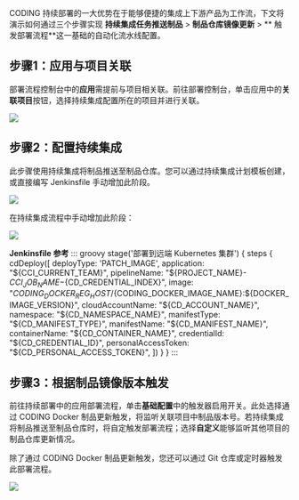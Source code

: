 CODING 持续部署的一大优势在于能够便捷的集成上下游产品为工作流，下文将演示如何通过三个步骤实现 **持续集成任务推送制品** > **制品仓库镜像更新** > ** 触发部署流程**这一基础的自动化流水线配置。

## 步骤1：应用与项目关联

部署流程控制台中的**应用**需提前与项目相关联。前往部署控制台，单击应用中的**关联项目**按钮，选择持续集成配置所在的项目并进行关联。

![](https://main.qcloudimg.com/raw/ba5e2da6468d71b0b79e2dc3226406db.png)

## 步骤2：配置持续集成

此步骤使用持续集成将制品推送至制品仓库。您可以通过持续集成计划模板创建，或直接编写 Jenkinsfile 手动增加此阶段。

![](https://main.qcloudimg.com/raw/935d0bd1da0fc8f640d3265d2034514f.png)

在持续集成流程中手动增加此阶段：

![](https://main.qcloudimg.com/raw/7c5f1cec6b71a3a54c63fadbd7714852.png)

**Jenkinsfile 参考**
<dx-codeblock>
:::  groovy
stage('部署到远端 Kubernetes 集群') {
      steps {
        cdDeploy([
          deployType: 'PATCH_IMAGE',
          application: "${CCI_CURRENT_TEAM}",
          pipelineName:  "${PROJECT_NAME}-${CCI_JOB_NAME}-${CD_CREDENTIAL_INDEX}",
          image: "${CODING_DOCKER_REG_HOST}/${CODING_DOCKER_IMAGE_NAME}:${DOCKER_IMAGE_VERSION}",
          cloudAccountName: "${CD_ACCOUNT_NAME}",
          namespace: "${CD_NAMESPACE_NAME}",
          manifestType: "${CD_MANIFEST_TYPE}",
          manifestName: "${CD_MANIFEST_NAME}",
          containerName: "${CD_CONTAINER_NAME}",
          credentialId: "${CD_CREDENTIAL_ID}",
          personalAccessToken: "${CD_PERSONAL_ACCESS_TOKEN}",
        ])
      }
    }
:::
</dx-codeblock>



## 步骤3：根据制品镜像版本触发

前往持续部署中的应用部署流程，单击**基础配置**中的触发器启用开关。此处选择通过 CODING Docker 制品更新触发，将监听关联项目中制品版本号。若持续集成将制品推送至制品仓库时，将自定触发部署流程；选择**自定义**能够监听其他项目的制品仓库更新情况。

除了通过 CODING Docker 制品更新触发，您还可以通过 Git 仓库或定时器触发此部署流程。

![](https://main.qcloudimg.com/raw/bbde85efc4735bff5450fbfe8b171de7.png)
